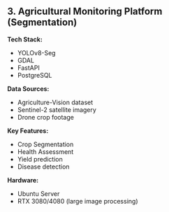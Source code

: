 ## 3. Agricultural Monitoring Platform (Segmentation)
 
**Tech Stack:** 

- YOLOv8-Seg
- GDAL
- FastAPI
- PostgreSQL 

**Data Sources:**
 
- Agriculture-Vision dataset
- Sentinel-2 satellite imagery
- Drone crop footage 

**Key Features:** 

- Crop Segmentation
- Health Assessment 
- Yield prediction
- Disease detection 

**Hardware:** 

- Ubuntu Server
- RTX 3080/4080 (large image processing)